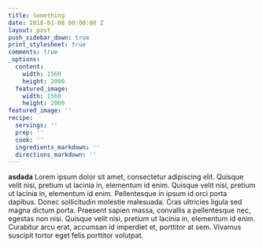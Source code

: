 ```yaml
---
title: Something
date: 2018-01-08 00:00:00 Z
layout: post
push_sidebar_down: true
print_stylesheet: true
comments: true
_options:
  content:
    width: 1560
    height: 2000
  featured_image:
    width: 1560
    height: 2000
featured_image: ''
recipe:
  servings: ''
  prep: ''
  cook: ''
  ingredients_markdown: ''
  directions_markdown: ''
---
```



<b> asdada</b>
Lorem ipsum dolor sit amet, consectetur adipiscing elit. Quisque velit nisi, pretium ut lacinia in, elementum id enim. Quisque velit nisi, pretium ut lacinia in, elementum id enim. Pellentesque in ipsum id orci porta dapibus. Donec sollicitudin molestie malesuada. Cras ultricies ligula sed magna dictum porta. Praesent sapien massa, convallis a pellentesque nec, egestas non nisi. Quisque velit nisi, pretium ut lacinia in, elementum id enim. Curabitur arcu erat, accumsan id imperdiet et, porttitor at sem. Vivamus suscipit tortor eget felis porttitor volutpat.
